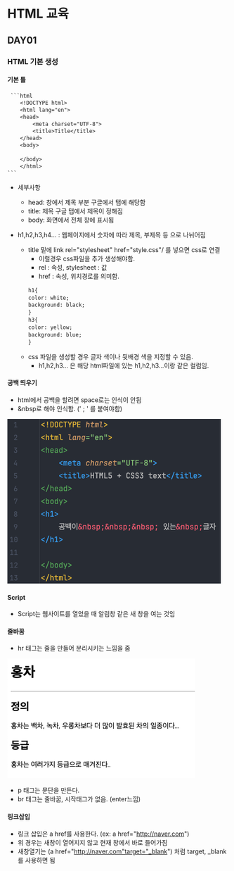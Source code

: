 # HTML 교육
## DAY01
 ### HTML 기본 생성
#### 기본 틀
     ```html
        <!DOCTYPE html>
        <html lang="en">
        <head>
            <meta charset="UTF-8">
            <title>Title</title>
        </head>
        <body>
        
        </body>
        </html>
    ```
- 세부사항
  - head: 창에서 제목 부분 구글에서 탭에 해당함
  - title: 제목 구글 탭에서 제목이 정해짐
  - body: 화면에서 전체 창에 표시됨

- h1,h2,h3,h4... : 웹페이지에서 숫자에 따라 제목, 부제목 등 으로 나뉘어짐
  - title 밑에 link rel="stylesheet" href="style.css"/ 를 넣으면 css로 연결
    - 이럴경우 css파일을 추가 생성해야함.
    - rel : 속성, stylesheet : 값 
    - href : 속성, 위치경로를 의미함.
    ```html
    h1{
    color: white;
    background: black;
    }
    h3{
    color: yellow;
    background: blue;
    }
    ```
  - css 파일을 생성할 경우 글자 색이나 뒷배경 색을 지정할 수 있음.
    - h1,h2,h3... 은 해당 html파일에 있는 h1,h2,h3...이랑 같은 컬럼임.
#### 공백 띄우기
  - html에서 공백을 할려면 space로는 인식이 안됨
  - &nbsp로 해야 인식함. (' ; ' 를 붙여야함)

![공백 띄우기](https://github.com/b0ong/2024_HTML/blob/main/images/space.png)
#### Script
  - Script는 웹사이트를 열었을 때 알림창 같은 새 창을 여는 것임
#### 줄바꿈
  - hr 태그는 줄을 만들어 분리시키는 느낌을 줌

![hr사용예](https://github.com/b0ong/2024_HTML/blob/main/images/hr.png)

  - p 태그는 문단을 만든다.
  - br 태그는 줄바꿈, 시작태그가 없음. (enter느낌)
#### 링크삽입
  - 링크 삽입은 a href를 사용한다. (ex: a href="http://naver.com")
  - 위 경우는 새창이 열어지지 않고 현재 창에서 바로 들어가짐
  - 새창열기는 (a href="http://naver.com"target="_blank") 처럼 target, _blank 를 사용하면 됨